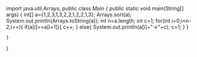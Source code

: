 import java.util.Arrays;
public class Main {
    public static void main(String[] args) {
        int[] a={1,2,3,1,3,2,2,1,2,2,1,3};
        Arrays.sort(a);
        System.out.println(Arrays.toString(a));
        int n=a.length;
        int c=1;
        for(int i=0;i<n-2;i++){
            if(a[i]==a[i+1]){
                c++;
            }
            else{
                 System.out.println(a[i]+"->"+c);
                 c=1;
            }
        }
       
    }
}
